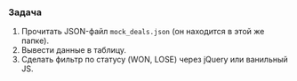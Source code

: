 ### Задача
1. Прочитать JSON-файл `mock_deals.json` (он находится в этой же папке).
2. Вывести данные в таблицу.
3. Сделать фильтр по статусу (WON, LOSE) через jQuery или ванильный JS.